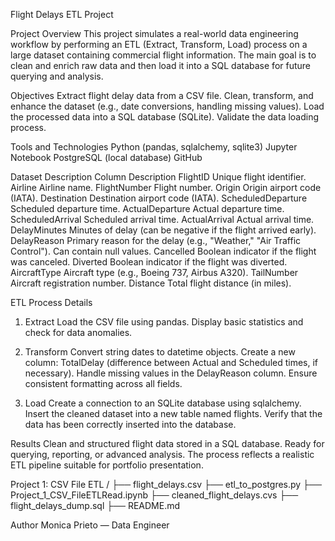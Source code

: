 Flight Delays ETL Project

Project Overview
This project simulates a real-world data engineering workflow by performing an ETL (Extract, Transform, Load) process on a large dataset containing commercial flight information.
The main goal is to clean and enrich raw data and then load it into a SQL database for future querying and analysis.

Objectives
Extract flight delay data from a CSV file.
Clean, transform, and enhance the dataset (e.g., date conversions, handling missing values).
Load the processed data into a SQL database (SQLite).
Validate the data loading process.

Tools and Technologies
Python (pandas, sqlalchemy, sqlite3)
Jupyter Notebook
PostgreSQL (local database)
GitHub 

Dataset Description
Column	 Description
FlightID	Unique flight identifier.
Airline	Airline name.
FlightNumber	Flight number.
Origin 	Origin airport code (IATA).
Destination	Destination airport code (IATA).
ScheduledDeparture	Scheduled departure time.
ActualDeparture 	Actual departure time.
ScheduledArrival	Scheduled arrival time.
ActualArrival	 Actual arrival time.
DelayMinutes 	Minutes of delay (can be negative if the flight arrived early).
DelayReason 	Primary reason for the delay (e.g., "Weather," "Air Traffic Control"). Can contain null values.
Cancelled	Boolean indicator if the flight was canceled.
Diverted	Boolean indicator if the flight was diverted.
AircraftType	Aircraft type (e.g., Boeing 737, Airbus A320).
TailNumber	Aircraft registration number.
Distance	Total flight distance (in miles).

ETL Process Details
1. Extract
Load the CSV file using pandas.
Display basic statistics and check for data anomalies.

2. Transform
Convert string dates to datetime objects.
Create a new column: TotalDelay (difference between Actual and Scheduled times, if necessary).
Handle missing values in the DelayReason column.
Ensure consistent formatting across all fields.

3. Load
Create a connection to an SQLite database using sqlalchemy.
Insert the cleaned dataset into a new table named flights.
Verify that the data has been correctly inserted into the database.

Results
Clean and structured flight data stored in a SQL database.
Ready for querying, reporting, or advanced analysis.
The process reflects a realistic ETL pipeline suitable for portfolio presentation.

Project 1: CSV File ETL /
├── flight_delays.csv
├── etl_to_postgres.py
├── Project_1_CSV_FileETLRead.ipynb
├── cleaned_flight_delays.cvs
├── flight_delays_dump.sql
├── README.md

Author
Monica Prieto — Data Engineer
